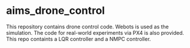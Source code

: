 # aims_drone_control
This repository contains drone control code. Webots is used as the simulation. The code for real-world experiments via PX4 is also provided. This repo containts a LQR controller and a NMPC controller.
